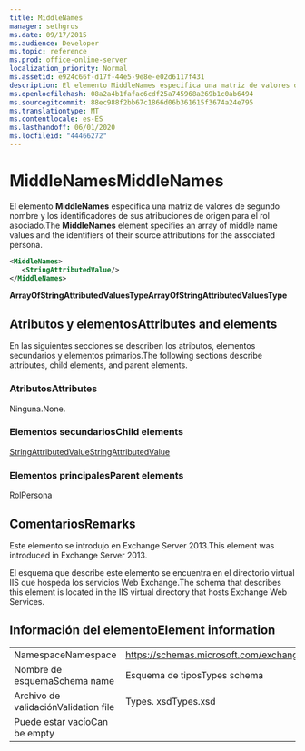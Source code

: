 ```yaml
---
title: MiddleNames
manager: sethgros
ms.date: 09/17/2015
ms.audience: Developer
ms.topic: reference
ms.prod: office-online-server
localization_priority: Normal
ms.assetid: e924c66f-d17f-44e5-9e8e-e02d6117f431
description: El elemento MiddleNames especifica una matriz de valores de segundo nombre y los identificadores de sus atribuciones de origen para el rol asociado.
ms.openlocfilehash: 08a2a4b1fafac6cdf25a745968a269b1c0ab6494
ms.sourcegitcommit: 88ec988f2bb67c1866d06b361615f3674a24e795
ms.translationtype: MT
ms.contentlocale: es-ES
ms.lasthandoff: 06/01/2020
ms.locfileid: "44466272"
---
```

# <a name="middlenames"></a><span data-ttu-id="c8a15-103">MiddleNames</span><span class="sxs-lookup"><span data-stu-id="c8a15-103">MiddleNames</span></span>

<span data-ttu-id="c8a15-104">El elemento **MiddleNames** especifica una matriz de valores de segundo nombre y los identificadores de sus atribuciones de origen para el rol asociado.</span><span class="sxs-lookup"><span data-stu-id="c8a15-104">The **MiddleNames** element specifies an array of middle name values and the identifiers of their source attributions for the associated persona.</span></span> 
  
```XML
<MiddleNames>
   <StringAttributedValue/>
</MiddleNames>
```

 <span data-ttu-id="c8a15-105">**ArrayOfStringAttributedValuesType**</span><span class="sxs-lookup"><span data-stu-id="c8a15-105">**ArrayOfStringAttributedValuesType**</span></span>
## <a name="attributes-and-elements"></a><span data-ttu-id="c8a15-106">Atributos y elementos</span><span class="sxs-lookup"><span data-stu-id="c8a15-106">Attributes and elements</span></span>

<span data-ttu-id="c8a15-107">En las siguientes secciones se describen los atributos, elementos secundarios y elementos primarios.</span><span class="sxs-lookup"><span data-stu-id="c8a15-107">The following sections describe attributes, child elements, and parent elements.</span></span>
  
### <a name="attributes"></a><span data-ttu-id="c8a15-108">Atributos</span><span class="sxs-lookup"><span data-stu-id="c8a15-108">Attributes</span></span>

<span data-ttu-id="c8a15-109">Ninguna.</span><span class="sxs-lookup"><span data-stu-id="c8a15-109">None.</span></span>
  
### <a name="child-elements"></a><span data-ttu-id="c8a15-110">Elementos secundarios</span><span class="sxs-lookup"><span data-stu-id="c8a15-110">Child elements</span></span>

[<span data-ttu-id="c8a15-111">StringAttributedValue</span><span class="sxs-lookup"><span data-stu-id="c8a15-111">StringAttributedValue</span></span>](stringattributedvalue.md)
  
### <a name="parent-elements"></a><span data-ttu-id="c8a15-112">Elementos principales</span><span class="sxs-lookup"><span data-stu-id="c8a15-112">Parent elements</span></span>

[<span data-ttu-id="c8a15-113">Rol</span><span class="sxs-lookup"><span data-stu-id="c8a15-113">Persona</span></span>](persona.md)
  
## <a name="remarks"></a><span data-ttu-id="c8a15-114">Comentarios</span><span class="sxs-lookup"><span data-stu-id="c8a15-114">Remarks</span></span>

<span data-ttu-id="c8a15-115">Este elemento se introdujo en Exchange Server 2013.</span><span class="sxs-lookup"><span data-stu-id="c8a15-115">This element was introduced in Exchange Server 2013.</span></span>
  
<span data-ttu-id="c8a15-116">El esquema que describe este elemento se encuentra en el directorio virtual IIS que hospeda los servicios Web Exchange.</span><span class="sxs-lookup"><span data-stu-id="c8a15-116">The schema that describes this element is located in the IIS virtual directory that hosts Exchange Web Services.</span></span>
  
## <a name="element-information"></a><span data-ttu-id="c8a15-117">Información del elemento</span><span class="sxs-lookup"><span data-stu-id="c8a15-117">Element information</span></span>

|||
|:-----|:-----|
|<span data-ttu-id="c8a15-118">Namespace</span><span class="sxs-lookup"><span data-stu-id="c8a15-118">Namespace</span></span>  <br/> |https://schemas.microsoft.com/exchange/services/2006/types  <br/> |
|<span data-ttu-id="c8a15-119">Nombre de esquema</span><span class="sxs-lookup"><span data-stu-id="c8a15-119">Schema name</span></span>  <br/> |<span data-ttu-id="c8a15-120">Esquema de tipos</span><span class="sxs-lookup"><span data-stu-id="c8a15-120">Types schema</span></span>  <br/> |
|<span data-ttu-id="c8a15-121">Archivo de validación</span><span class="sxs-lookup"><span data-stu-id="c8a15-121">Validation file</span></span>  <br/> |<span data-ttu-id="c8a15-122">Types. xsd</span><span class="sxs-lookup"><span data-stu-id="c8a15-122">Types.xsd</span></span>  <br/> |
|<span data-ttu-id="c8a15-123">Puede estar vacío</span><span class="sxs-lookup"><span data-stu-id="c8a15-123">Can be empty</span></span>  <br/> ||
   

